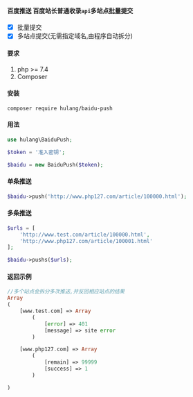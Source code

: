 #### 百度推送 百度站长普通收录`api`多站点批量提交

- [x] 批量提交
- [x] 多站点提交(无需指定域名,由程序自动拆分)

#### 要求

1. php >= 7.4
2. Composer

#### 安装

```shell
composer require hulang/baidu-push
```
#### 用法

```php
use hulang\BaiduPush;

$token = '准入密钥';

$baidu = new BaiduPush($token);
```

#### 单条推送

```php
$baidu->push('http://www.php127.com/article/100000.html');
```

#### 多条推送

```php
$urls = [
    'http://www.test.com/article/100000.html',
    'http://www.php127.com/article/100001.html'
];

$baidu->pushs($urls);
```

#### 返回示例

```php
//多个站点会拆分多次推送,并反回相应站点的结果
Array
(
    [www.test.com] => Array
        (
            [error] => 401
            [message] => site error
        )

    [www.php127.com] => Array
        (
            [remain] => 99999
            [success] => 1
        )

)
```
